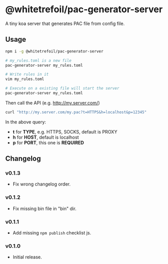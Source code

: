 @whitetrefoil/pac-generator-server
==================================

A tiny koa server that generates PAC file from config file.


Usage
-----

```bash
npm i -g @whitetrefoil/pac-generator-server

# my_rules.toml is a new file
pac-generator-server my_rules.toml

# Write rules in it
vim my_rules.toml

# Execute on a existing file will start the server
pac-generator-server my_rules.toml
```

Then call the API (e.g. http://my.server.com/)

```bash
curl "http://my.server.com/my.pac?t=HTTPS&h=localhost&p=12345"
```

In the above query:

* **t** for **TYPE**, e.g. HTTPS, SOCKS, default is PROXY
* **h** for **HOST**, default is localhost
* **p** for **PORT**, this one is **REQUIRED**


Changelog
---------

### v0.1.3

* Fix wrong changelog order.

### v0.1.2

* Fix missing bin file in "bin" dir.

### v0.1.1

* Add missing `npm publish` checklist js.

### v0.1.0

* Initial release.
